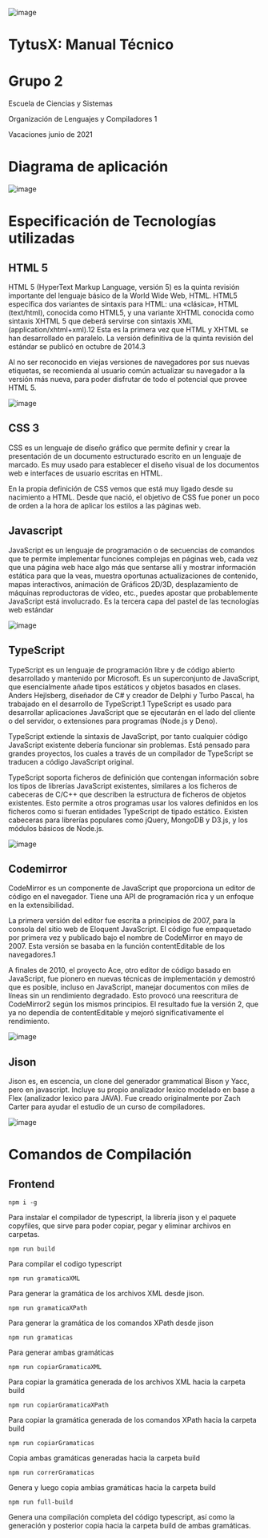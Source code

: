 ![image](https://user-images.githubusercontent.com/24401039/122161315-bd057100-ce2e-11eb-9afb-b496476672bc.png)

# **TytusX: Manual Técnico**

# **Grupo 2**

Escuela de Ciencias y Sistemas

Organización de Lenguajes y Compiladores 1

Vacaciones junio de 2021

# Diagrama de aplicación

![image](https://user-images.githubusercontent.com/24401039/122161332-c8589c80-ce2e-11eb-8e9d-eedb8f2e1e65.png)

# Especificación de Tecnologías utilizadas

## HTML 5

HTML 5 (HyperText Markup Language, versión 5) es la quinta revisión importante del lenguaje básico de la World Wide Web, HTML. HTML5 específica dos variantes de sintaxis para HTML: una «clásica», HTML (text/html), conocida como HTML5, y una variante XHTML conocida como sintaxis XHTML 5 que deberá servirse con sintaxis XML (application/xhtml+xml).1​2​ Esta es la primera vez que HTML y XHTML se han desarrollado en paralelo. La versión definitiva de la quinta revisión del estándar se publicó en octubre de 2014.3​

Al no ser reconocido en viejas versiones de navegadores por sus nuevas etiquetas, se recomienda al usuario común actualizar su navegador a la versión más nueva, para poder disfrutar de todo el potencial que provee HTML 5.

![image](https://user-images.githubusercontent.com/24401039/122161353-cf7faa80-ce2e-11eb-9c90-37d3abf6bb3b.png)

## CSS 3

CSS es un lenguaje de diseño gráfico que permite definir y crear la presentación de un documento estructurado escrito en un lenguaje de marcado. Es muy usado para establecer el diseño visual de los documentos web e interfaces de usuario escritas en HTML.

En la propia definición de CSS vemos que está muy ligado desde su nacimiento a HTML. Desde que nació, el objetivo de CSS fue poner un poco de orden a la hora de aplicar los estilos a las páginas web.



## Javascript

JavaScript es un lenguaje de programación o de secuencias de comandos que te permite implementar funciones complejas en páginas web, cada vez que una página web hace algo más que sentarse allí y mostrar información estática para que la veas, muestra oportunas actualizaciones de contenido, mapas interactivos, animación de Gráficos 2D/3D, desplazamiento de máquinas reproductoras de vídeo, etc., puedes apostar que probablemente JavaScript está involucrado. Es la tercera capa del pastel de las tecnologías web estándar

![image](https://user-images.githubusercontent.com/24401039/122161390-ddcdc680-ce2e-11eb-9e7e-41d5fb64dbad.png)


## TypeScript

TypeScript es un lenguaje de programación libre y de código abierto desarrollado y mantenido por Microsoft. Es un superconjunto de JavaScript, que esencialmente añade tipos estáticos y objetos basados en clases. Anders Hejlsberg, diseñador de C# y creador de Delphi y Turbo Pascal, ha trabajado en el desarrollo de TypeScript.1​ TypeScript es usado para desarrollar aplicaciones JavaScript que se ejecutarán en el lado del cliente o del servidor, o extensiones para programas (Node.js y Deno).

TypeScript extiende la sintaxis de JavaScript, por tanto cualquier código JavaScript existente debería funcionar sin problemas. Está pensado para grandes proyectos, los cuales a través de un compilador de TypeScript se traducen a código JavaScript original.

TypeScript soporta ficheros de definición que contengan información sobre los tipos de librerías JavaScript existentes, similares a los ficheros de cabeceras de C/C++ que describen la estructura de ficheros de objetos existentes. Esto permite a otros programas usar los valores definidos en los ficheros como si fueran entidades TypeScript de tipado estático. Existen cabeceras para librerías populares como jQuery, MongoDB y D3.js, y los módulos básicos de Node.js.

![image](https://user-images.githubusercontent.com/24401039/122161408-e4f4d480-ce2e-11eb-96f4-a2be7d21eadd.png)


## Codemirror

CodeMirror es un componente de JavaScript que proporciona un editor de código en el navegador. Tiene una API de programación rica y un enfoque en la extensibilidad.

La primera versión del editor fue escrita a principios de 2007, para la consola del sitio web de Eloquent JavaScript. El código fue empaquetado por primera vez y publicado bajo el nombre de CodeMirror en mayo de 2007. Esta versión se basaba en la función contentEditable de los navegadores.1​

A finales de 2010, el proyecto Ace, otro editor de código basado en JavaScript, fue pionero en nuevas técnicas de implementación y demostró que es posible, incluso en JavaScript, manejar documentos con miles de líneas sin un rendimiento degradado. Esto provocó una reescritura de CodeMirror2​ según los mismos principios. El resultado fue la versión 2, que ya no dependía de contentEditable y mejoró significativamente el rendimiento.

![image](https://user-images.githubusercontent.com/24401039/122161428-ee7e3c80-ce2e-11eb-93ce-af56f75dfe6e.png)

## Jison

Jison es, en escencia, un clone del generador grammatical Bison y Yacc, pero en javascript. Incluye su propio analizador lexico modelado en base a Flex (analizador lexico para JAVA). Fue creado originalmente por Zach Carter para ayudar el estudio de un curso de compiladores.

![image](https://user-images.githubusercontent.com/24401039/122161438-f2aa5a00-ce2e-11eb-8d97-3a5044b5aa8f.png)

# Comandos de Compilación

## Frontend
```
npm i -g
```
Para instalar el compilador de typescript, la librería jison y el paquete copyfiles, que sirve para poder copiar, pegar y eliminar archivos en carpetas.

```
npm run build
```
Para compilar el codigo typescript

```
npm run gramaticaXML
```
Para generar la gramática de los archivos XML desde jison.

```
npm run gramaticaXPath
```
Para generar la gramática de los comandos XPath desde jison

```
npm run gramaticas
```
Para generar ambas gramáticas

```
npm run copiarGramaticaXML
```
Para copiar la gramática generada de los archivos XML hacia la carpeta build

```
npm run copiarGramaticaXPath
```
Para copiar la gramática generada de los comandos XPath hacia la carpeta build

```
npm run copiarGramaticas
```
Copia ambas gramáticas generadas hacia la carpeta build

```
npm run correrGramaticas
```
Genera y luego copia ambias gramáticas hacia la carpeta build

```
npm run full-build
```
Genera una compilación completa del código typescript, así como la generación y posterior copia hacia la carpeta build de ambas gramáticas.
